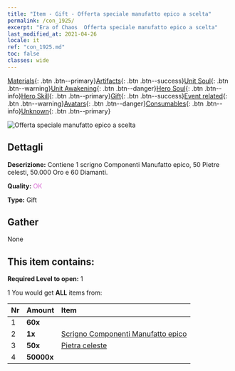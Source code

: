 ```yaml
---
title: "Item - Gift - Offerta speciale manufatto epico a scelta"
permalink: /con_1925/
excerpt: "Era of Chaos  Offerta speciale manufatto epico a scelta"
last_modified_at: 2021-04-26
locale: it
ref: "con_1925.md"
toc: false
classes: wide
---
```

 [Materials](/ItemsIT/){: .btn .btn--primary}[Artifacts](/ItemsIT/Artifacts/){: .btn .btn--success}[Unit Soul](/ItemsIT/UnitSoul/){: .btn .btn--warning}[Unit Awakening](/ItemsIT/UnitAwakening/){: .btn .btn--danger}[Hero Soul](/ItemsIT/HeroSoul/){: .btn .btn--info}[Hero Skill](/ItemsIT/HeroSkill/){: .btn .btn--primary}[Gift](/ItemsIT/Gift/){: .btn .btn--success}[Event related](/ItemsIT/Events/){: .btn .btn--warning}[Avatars](/ItemsIT/Avatars/){: .btn .btn--danger}[Consumables](/ItemsIT/Consumables/){: .btn .btn--info}[Unknown](/ItemsIT/Unknown/){: .btn .btn--primary}

 ![Offerta speciale manufatto epico a scelta](/images/t/i_907457.png)

## Dettagli
 **Descrizione:** Contiene 1 scrigno Componenti Manufatto epico, 50 Pietre celesti, 50.000 Oro e 60 Diamanti.

 **Quality:** <span style="color: #DA70D6">OK</span>

 **Type:** Gift

## Gather

  None

## This item contains:

 **Required Level to open:** 1

 1 You would get **ALL** items  from:

  | Nr | Amount |     Item    |
  |:---|:-------|:------------|
  | 1 |  **60x** | <i class="fas fa-gem"/> |  | 
  | 2 |  **1x** | [Scrigno Componenti Manufatto epico](/ItemsIT/con_1926/) |  | 
  | 3 |  **50x** | [Pietra celeste](/ItemsIT/art_188/) |  | 
  | 4 |  **50000x** | <i class="fas fa-coins"/> |  | 
